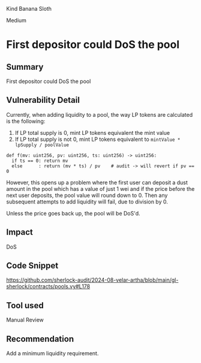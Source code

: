 Kind Banana Sloth

Medium

# First depositor could DoS the pool

## Summary
First depositor could DoS the pool 

## Vulnerability Detail
Currently, when adding liquidity to a pool, the way LP tokens are calculated is the following: 
1. If LP total supply is 0, mint LP tokens equivalent the mint value
2. If LP total supply is not 0, mint LP tokens equivalent to `mintValue * lpSupply / poolValue`

```vyper
def f(mv: uint256, pv: uint256, ts: uint256) -> uint256:
  if ts == 0: return mv
  else      : return (mv * ts) / pv    # audit -> will revert if pv == 0
```

However, this opens up a problem where the first user can deposit a dust amount in the pool which has a value of just 1 wei and if the price before the next user deposits, the pool value will round down to 0. Then any subsequent attempts to add liquidity will fail, due to division by 0.

Unless the price goes back up, the pool will be DoS'd.

## Impact
DoS 

## Code Snippet
https://github.com/sherlock-audit/2024-08-velar-artha/blob/main/gl-sherlock/contracts/pools.vy#L178

## Tool used

Manual Review

## Recommendation
Add a minimum liquidity requirement.